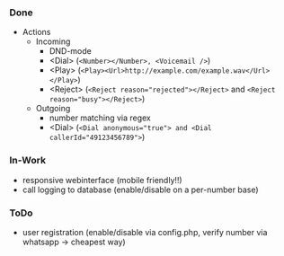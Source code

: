 ### Done
* Actions
    * Incoming
        * DND-mode
        * \<Dial\> (```<Number></Number>, <Voicemail />```)
        * \<Play\> (```<Play><Url>http://example.com/example.wav</Url></Play>```)
        * \<Reject\> (```<Reject reason="rejected"></Reject>``` and ```<Reject reason="busy"></Reject>```)
    * Outgoing
        * number matching via regex
        * \<Dial\> (```<Dial anonymous="true"> and <Dial callerId="49123456789">```)

### In-Work
* responsive webinterface (mobile friendly!!)
* call logging to database (enable/disable on a per-number base)

### ToDo
* user registration (enable/disable via config.php, verify number via whatsapp -> cheapest way)
